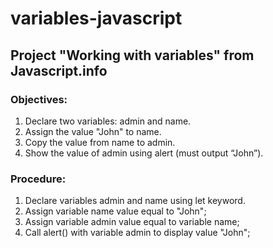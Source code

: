 # variables-javascript

## Project "Working with variables" from Javascript.info

### Objectives:
1.    Declare two variables: admin and name.
2.    Assign the value "John" to name.
3.    Copy the value from name to admin.
4.    Show the value of admin using alert (must output “John”).

### Procedure: 
1. Declare variables admin and name using let keyword. 
2. Assign variable name value equal to "John";
3. Assign variable admin value equal to variable name;
4. Call alert() with variable admin to display value "John";
